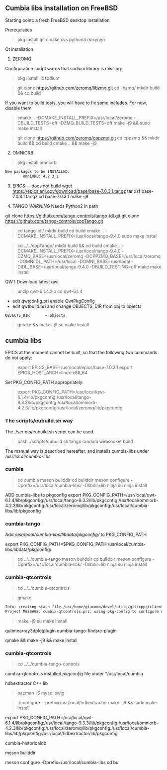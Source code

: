 ## Cumbia libs installation on FreeBSD

Starting point: a fresh FreeBSD desktop installation

Prerequisites

> pkg install git cmake cvs python3 doxygen

Qt installation

1. ZEROMQ

Configuration script warns that sodium library is missing:

> pkg install libsodium

> git clone https://github.com/zeromq/libzmq.git
> cd libzmq/
> mkdir build && cd build

If you want to build tests, you will have to fix some includes. For now, disable them

> cmake .. -DCMAKE_INSTALL_PREFIX=/usr/local/zeromq -DBUILD_TESTS=off -DZMQ_BUILD_TESTS=off
> make -j9 && sudo make install

> git clone https://github.com/zeromq/cppzmq.git
> cd cppzmq && mkdir build && cd build
cmake .. && make -j9




2. OMNIORB

> pkg install omniorb

```bash
New packages to be INSTALLED:
        omniORB: 4.2.3_1

```

3. EPICS -- does not build
wget https://epics.anl.gov/download/base/base-7.0.3.1.tar.gz
tar xzf  base-7.0.3.1.tar.gz 
cd  base-7.0.3.1
make -j9


4. TANGO
*WARNING* Needs Python2 in path

git clone https://github.com/tango-controls/tango-idl.git
git clone https://github.com/tango-controls/cppTango.git

> cd tango-idl/
> mkdir build
> cd build
> cmake .. -DCMAKE_INSTALL_PREFIX=/usr/local/tango-9.4.0
> sudo make install

> cd ../../cppTango/
> mkdir build && cd build
> cmake .. -DCMAKE_INSTALL_PREFIX=/usr/local/tango-9.4.0 -DZMQ_BASE=/usr/local/zeromq -DCPPZMQ_BASE=/usr/local/zeromq  -DOMNIIDL_PATH=/usr/local -DOMNI_BASE=/usr/local -DIDL_BASE=/usr/local/tango-9.4.0  -DBUILD_TESTING=off
> make
> make install

QWT
Download latest qwt

> unzip qwt-6.1.4.zip
> cd qwt-6.1.4

- edit qwtconfig.pri enable QwtPkgConfig
- edit qwtbuild.pri and change OBJECTS_DIR from obj to *objects*

```bash
OBJECTS_DIR       = objects

```


> qmake && make -j9
> su
> make install


## cumbia libs

EPICS at the moment cannot be built, so that the following two commands do not apply:

> export EPICS_BASE=/usr/local/epics/base-7.0.3.1
> export EPICS_HOST_ARCH=linux-x86_64

Set PKG_CONFIG_PATH appropriately:

> export PKG_CONFIG_PATH=/usr/local/qwt-6.1.4/lib/pkgconfig:/usr/local/tango-9.3.3/lib/pkgconfig:/usr/local/omniorb-4.2.3/lib/pkgconfig:/usr/local/zeromq/lib/pkgconfig

### The scripts/cubuild.sh way

The ./scripts/cubuild.sh script can be used. 

> bash ./scripts/cubuild.sh tango random websocket build

The manual way is described hereafter, and installs cumbia-libs under */usr/local/cumbia-libs*

### cumbia

> cd cumbia
> meson builddir
> cd builddir
> meson configure -Dprefix=/usr/local/cumbia-libs/ -Dlibdir=lib
> ninja
> su 
> ninja install

ADD cumbia-libs to pkgconfig
export PKG_CONFIG_PATH=/usr/local/qwt-6.1.4/lib/pkgconfig:/usr/local/tango-9.3.3/lib/pkgconfig:/usr/local/omniorb-4.2.3/lib/pkgconfig:/usr/local/zeromq/lib/pkgconfig:/usr/local/cumbia-libs/lib/pkgconfig

### cumbia-tango

Add */usr/local/cumbia-libs/libdata/pkgconfig/* to PKG_CONFIG_PATH

export PKG_CONFIG_PATH=$PKG_CONFIG_PATH:/usr/local/cumbia-libs/libdata/pkgconfig/

> cd ../../cumbia-tango
> meson builddir
> cd builddir
> meson configure -Dprefix=/usr/local/cumbia-libs/ -Dlibdir=lib
> ninja
> su 
> ninja install

### cumbia-qtcontrols

> cd ../../cumbia-qtcontrols

> qmake
```bash
Info: creating stash file /usr/home/giacomo/devel/utils/git/cppqtclients/cumbia-libs/cumbia-qtcontrols/.qmake.stash
Project MESSAGE: cumbia-qtcontrols.pri: using pkg-config to configure qwt includes and libraries (Qt5Qwt6)
```

> make -j9
> su
> make install


qutimearray3dplotplugin
qumbia-tango-findsrc-plugin

qmake && make -j9 && make install


### cumbia-qtcontrols

> cd ../../qumbia-tango-controls

cumbia-qtcontrols installed *pkgconfig* file under */usr/local/cumbia

hdbextractor C++ lib

> pacman -S mysql swig

> ./configure --prefix=/usr/local/hdbextractor
make -j9 && sudo make install

 export PKG_CONFIG_PATH=/usr/local/qwt-6.1.4/lib/pkgconfig:/usr/local/tango-9.3.3/lib/pkgconfig:/usr/local/omniorb-4.2.3/lib/pkgconfig:/usr/local/zeromq/lib/pkgconfig:/usr/local/cumbia-libs/lib/pkgconfig:/usr/local/hdbextractor/lib/pkgconfig



cumbia-historicaldb

meson  builddir

meson configure -Dprefix=/usr/local/cumbia-libs
cd bu

